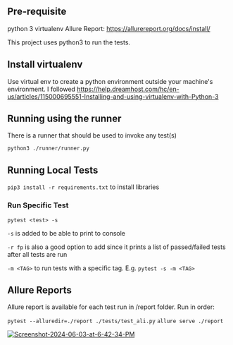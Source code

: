 ********Pre-requisite********
------------------------
python 3
virtualenv
Allure Report: https://allurereport.org/docs/install/

This project uses python3 to run the tests.

Install virtualenv
------------------------
Use virtual env to create a python environment outside your machine's environment.
I followed https://help.dreamhost.com/hc/en-us/articles/115000695551-Installing-and-using-virtualenv-with-Python-3


Running using the runner
------------------------

There is a runner that should be used to invoke any test(s)

``python3 ./runner/runner.py``


Running Local Tests
------------------------------------------------
``pip3 install -r requirements.txt`` to install libraries


### Run Specific Test
``pytest <test> -s``

``-s`` is added to be able to print to console

``-r fp`` is also a good option to add since it prints a list of passed/failed tests after all tests are run

``-m <TAG>`` to run tests with a specific tag. E.g. ``pytest -s -m <TAG>``

Allure Reports
------------------------------------------------

Allure report is available for each test run in /report folder. Run in order:

``pytest --alluredir=./report ./tests/test_ali.py``
``allure serve ./report``

<a href="https://ibb.co/LvK6VG2"><img src="https://i.ibb.co/Ybg8Hrq/Screenshot-2024-06-03-at-6-42-34-PM.png" alt="Screenshot-2024-06-03-at-6-42-34-PM" border="0"></a><br /><a target='_blank' href='https://imgbb.com/'></a><br />

